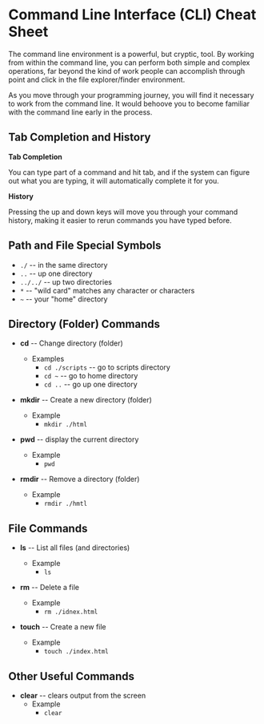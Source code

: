 # Command Line Interface (CLI) Cheat Sheet #

The command line environment is a powerful, but cryptic, tool. By working from within the command line, you can perform both simple and complex operations, far beyond the kind of work people can accomplish through point and click in the file explorer/finder environment.

As you move through your programming journey, you will find it necessary to work from the command line. It would behoove you to become familiar with the command line early in the process.

## Tab Completion and History ##

**Tab Completion**

You can type part of a command and hit tab, and if the system can figure out what you are typing, it will automatically complete it for you.

**History**

Pressing the up and down keys will move you through your command history, making it easier to rerun commands you have typed before.

## Path and File Special Symbols ##

- `./` -- in the same directory
- `..` -- up one directory
- `../../` -- up two directories
- `*` -- "wild card" matches any character or characters
- `~` -- your "home" directory

## Directory (Folder) Commands ##

- **cd** -- Change directory (folder)
    - Examples
        - `cd ./scripts` -- go to scripts directory
        - `cd ~` -- go to home directory
        - `cd ..` -- go up one directory

- **mkdir** -- Create a new directory (folder)
    - Example
        - `mkdir ./html`

- **pwd** -- display the current directory
    - Example
        - `pwd`

- **rmdir** -- Remove a directory (folder)
    - Example
        - `rmdir ./hmtl`

## File Commands ##

- **ls** -- List all files (and directories)
    - Example
        - `ls`

- **rm** -- Delete a file
    - Example
        - `rm ./idnex.html`

- **touch** -- Create a new file
    - Example
        - `touch ./index.html`

## Other Useful Commands ##

- **clear** -- clears output from the screen
    - Example
        - `clear`